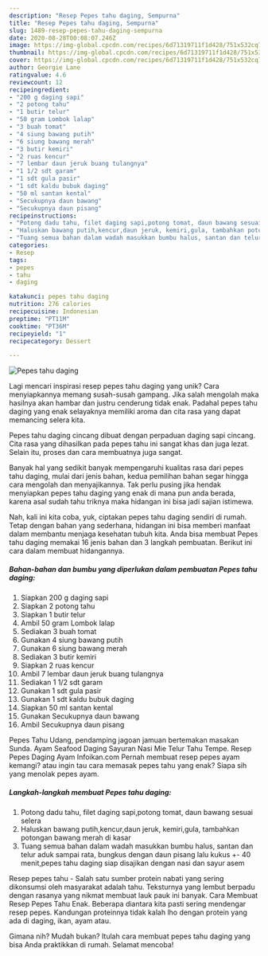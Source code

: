 ```yaml
---
description: "Resep Pepes tahu daging, Sempurna"
title: "Resep Pepes tahu daging, Sempurna"
slug: 1489-resep-pepes-tahu-daging-sempurna
date: 2020-08-28T00:08:07.246Z
image: https://img-global.cpcdn.com/recipes/6d71319711f1d428/751x532cq70/pepes-tahu-daging-foto-resep-utama.jpg
thumbnail: https://img-global.cpcdn.com/recipes/6d71319711f1d428/751x532cq70/pepes-tahu-daging-foto-resep-utama.jpg
cover: https://img-global.cpcdn.com/recipes/6d71319711f1d428/751x532cq70/pepes-tahu-daging-foto-resep-utama.jpg
author: Georgie Lane
ratingvalue: 4.6
reviewcount: 12
recipeingredient:
- "200 g daging sapi"
- "2 potong tahu"
- "1 butir telur"
- "50 gram Lombok lalap"
- "3 buah tomat"
- "4 siung bawang putih"
- "6 siung bawang merah"
- "3 butir kemiri"
- "2 ruas kencur"
- "7 lembar daun jeruk buang tulangnya"
- "1 1/2 sdt garam"
- "1 sdt gula pasir"
- "1 sdt kaldu bubuk daging"
- "50 ml santan kental"
- "Secukupnya daun bawang"
- "Secukupnya daun pisang"
recipeinstructions:
- "Potong dadu tahu, filet daging sapi,potong tomat, daun bawang sesuai selera"
- "Haluskan bawang putih,kencur,daun jeruk, kemiri,gula, tambahkan potongan bawang merah di kasar"
- "Tuang semua bahan dalam wadah masukkan bumbu halus, santan dan telur aduk sampai rata, bungkus dengan daun pisang lalu kukus +- 40 menit,pepes tahu daging siap disajikan dengan nasi dan sayur asem"
categories:
- Resep
tags:
- pepes
- tahu
- daging

katakunci: pepes tahu daging 
nutrition: 276 calories
recipecuisine: Indonesian
preptime: "PT11M"
cooktime: "PT36M"
recipeyield: "1"
recipecategory: Dessert

---
```



![Pepes tahu daging](https://img-global.cpcdn.com/recipes/6d71319711f1d428/751x532cq70/pepes-tahu-daging-foto-resep-utama.jpg)

Lagi mencari inspirasi resep pepes tahu daging yang unik? Cara menyiapkannya memang susah-susah gampang. Jika salah mengolah maka hasilnya akan hambar dan justru cenderung tidak enak. Padahal pepes tahu daging yang enak selayaknya memiliki aroma dan cita rasa yang dapat memancing selera kita.

Pepes tahu daging cincang dibuat dengan perpaduan daging sapi cincang. Cita rasa yang dihasilkan pada pepes tahu ini sangat khas dan juga lezat. Selain itu, proses dan cara membuatnya juga sangat.

Banyak hal yang sedikit banyak mempengaruhi kualitas rasa dari pepes tahu daging, mulai dari jenis bahan, kedua pemilihan bahan segar hingga cara mengolah dan menyajikannya. Tak perlu pusing jika hendak menyiapkan pepes tahu daging yang enak di mana pun anda berada, karena asal sudah tahu triknya maka hidangan ini bisa jadi sajian istimewa.


Nah, kali ini kita coba, yuk, ciptakan pepes tahu daging sendiri di rumah. Tetap dengan bahan yang sederhana, hidangan ini bisa memberi manfaat dalam membantu menjaga kesehatan tubuh kita. Anda bisa membuat Pepes tahu daging memakai 16 jenis bahan dan 3 langkah pembuatan. Berikut ini cara dalam membuat hidangannya.

<!--inarticleads1-->

##### Bahan-bahan dan bumbu yang diperlukan dalam pembuatan Pepes tahu daging:

1. Siapkan 200 g daging sapi
1. Siapkan 2 potong tahu
1. Siapkan 1 butir telur
1. Ambil 50 gram Lombok lalap
1. Sediakan 3 buah tomat
1. Gunakan 4 siung bawang putih
1. Gunakan 6 siung bawang merah
1. Sediakan 3 butir kemiri
1. Siapkan 2 ruas kencur
1. Ambil 7 lembar daun jeruk buang tulangnya
1. Sediakan 1 1/2 sdt garam
1. Gunakan 1 sdt gula pasir
1. Gunakan 1 sdt kaldu bubuk daging
1. Siapkan 50 ml santan kental
1. Gunakan Secukupnya daun bawang
1. Ambil Secukupnya daun pisang


Pepes Tahu Udang, pendamping jagoan jamuan bertemakan masakan Sunda. Ayam Seafood Daging Sayuran Nasi Mie Telur Tahu Tempe. Resep Pepes Daging Ayam Infoikan.com Pernah membuat resep pepes ayam kemangi? atau ingin tau cara memasak pepes tahu yang enak? Siapa sih yang menolak pepes ayam. 

<!--inarticleads2-->

##### Langkah-langkah membuat Pepes tahu daging:

1. Potong dadu tahu, filet daging sapi,potong tomat, daun bawang sesuai selera
1. Haluskan bawang putih,kencur,daun jeruk, kemiri,gula, tambahkan potongan bawang merah di kasar
1. Tuang semua bahan dalam wadah masukkan bumbu halus, santan dan telur aduk sampai rata, bungkus dengan daun pisang lalu kukus +- 40 menit,pepes tahu daging siap disajikan dengan nasi dan sayur asem


Resep pepes tahu - Salah satu sumber protein nabati yang sering dikonsumsi oleh masyarakat adalah tahu. Teksturnya yang lembut berpadu dengan rasanya yang nikmat membuat lauk pauk ini banyak. Cara Membuat Resep Pepes Tahu Enak. Beberapa diantara kita pasti sering mendengar resep pepes. Kandungan proteinnya tidak kalah lho dengan protein yang ada di daging, ikan, ayam atau. 

Gimana nih? Mudah bukan? Itulah cara membuat pepes tahu daging yang bisa Anda praktikkan di rumah. Selamat mencoba!
